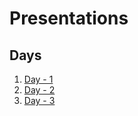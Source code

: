 # Presentations

## Days

1. [Day - 1](https://github.com/021NIS/Presentations/blob/master/Day%201.pdf)
2. [Day - 2](https://github.com/021NIS/Presentations/blob/master/Day%202.pdf)
3. [Day - 3](https://github.com/021NIS/Presentations/blob/master/Day%203.pdf)
